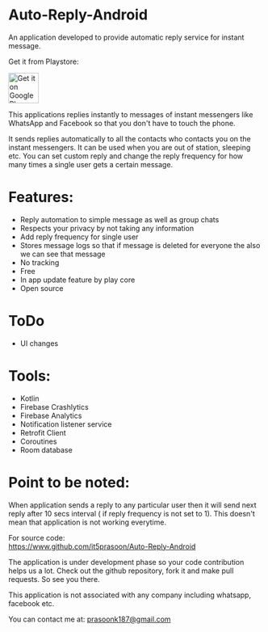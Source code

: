 # Auto-Reply-Android

An application developed to provide automatic reply service for instant message.

Get it from Playstore:

<a href='https://play.google.com/store/apps/details?id=com.matrix.autoreply&pcampaignid=pcampaignidMKT-Other-global-all-co-prtnr-py-PartBadge-Mar2515-1'><img alt='Get it on Google Play' src='https://play.google.com/intl/en_us/badges/static/images/badges/en_badge_web_generic.png' height="60" /></a>

This applications replies instantly to messages of instant messengers like WhatsApp and Facebook so that you don't have to touch the phone.<br>

It sends replies automatically to all the contacts who contacts you on the instant messengers. It can be used when you are out of station, sleeping etc. You can set custom reply and change the reply frequency for how many times a single user gets a certain message.<br>

# Features: <br>
<ul>
  <li>Reply automation to simple message as well as group chats</li>
  <li>Respects your privacy by not taking any information</li>
  <li>Add reply frequency for single user</li>
  <li>Stores message logs so that if message is deleted for everyone the also we can see that message</li>
  <li>No tracking</li>
  <li>Free</li>
  <li>In app update feature by play core</li>
  <li>Open source</li>
</ul>

# ToDo
<ul>
<li> UI changes</li>
</ul>

# Tools: <br>
<ul>
  <li>Kotlin</li>
  <li>Firebase Crashlytics</li>
  <li>Firebase Analytics</li>
  <li>Notification listener service</li>
  <li>Retrofit Client</li>
  <li>Coroutines</li>  
  <li>Room database</li>
</ul>

# Point to be noted:
When application sends a reply to any particular user then it will send next reply after 10 secs interval ( if reply frequency is not set to 1). This doesn't mean that application is not working everytime.

For source code:<br>
https://www.github.com/it5prasoon/Auto-Reply-Android<br>


The application is under development phase so your code contribution helps us a lot. Check out the github repository, fork it and make pull requests. So see you there.<br>

This application is not associated with any company including whatsapp, facebook etc.<br>

You can contact me at: prasoonk187@gmail.com<br>
